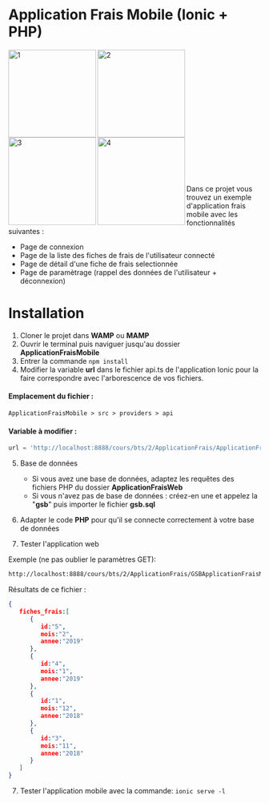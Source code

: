 # Application Frais Mobile (Ionic + PHP)

<p>
<img align="left" width="175" alt="1" src="https://user-images.githubusercontent.com/9747815/56463863-18697f00-63dd-11e9-8233-954cea3d57d0.png">
<img align="left" width="175" alt="2" src="https://user-images.githubusercontent.com/9747815/56463873-48188700-63dd-11e9-8135-21c4c40d2b38.png">
<img align="left" width="175" alt="3" src="https://user-images.githubusercontent.com/9747815/56463874-48b11d80-63dd-11e9-90df-887ab330e81c.png">
<img align="left" width="175" alt="4" src="https://user-images.githubusercontent.com/9747815/56463875-48b11d80-63dd-11e9-9c5f-4c0a37851ce7.png">
</p>
<br/><br/><br/><br/><br/><br/><br/><br/><br/><br/><br/><br/><br/><br/><br/>

Dans ce projet vous trouvez un exemple d'application frais mobile avec les fonctionnalités suivantes :

- Page de connexion
- Page de la liste des fiches de frais de l'utilisateur connecté
- Page de détail d'une fiche de frais selectionnée
- Page de paramètrage (rappel des données de l'utilisateur + déconnexion)

# Installation

1. Cloner le projet dans **WAMP** ou **MAMP**
2. Ouvrir le terminal puis naviguer jusqu'au dossier **ApplicationFraisMobile**
3. Entrer la commande `npm install`
4. Modifier la variable **url** dans le fichier api.ts de l'application Ionic pour la faire correspondre avec l'arborescence de vos fichiers.

#### Emplacement du fichier :
```shell
ApplicationFraisMobile > src > providers > api
  ```

#### Variable à modifier :
```php
url = 'http://localhost:8888/cours/bts/2/ApplicationFrais/ApplicationFrais/ApplicationFraisWeb/';
  ```

5. Base de données 
      - Si vous avez une base de données, adaptez les requêtes des fichiers PHP du dossier **ApplicationFraisWeb**
      - Si vous n'avez pas de base de données : créez-en une et appelez la "**gsb**" puis importer le fichier **gsb.sql**

6. Adapter le code **PHP** pour qu'il se connecte correctement à votre base de données

7. Tester l'application web

Exemple (ne pas oublier le paramètres GET):
```bash
http://localhost:8888/cours/bts/2/ApplicationFrais/GSBApplicationFraisMobileIonic/ApplicationFraisWeb/fiche_frais.php?utilisateur=1
```

Résultats de ce fichier :
```json
{  
   fiches_frais:[  
      {  
         id:"5",
         mois:"2",
         annee:"2019"
      },
      {  
         id:"4",
         mois:"1",
         annee:"2019"
      },
      {  
         id:"1",
         mois:"12",
         annee:"2018"
      },
      {  
         id:"3",
         mois:"11",
         annee:"2018"
      }
   ]
}
```

7. Tester l'application mobile avec la commande: `ionic serve -l`
      

